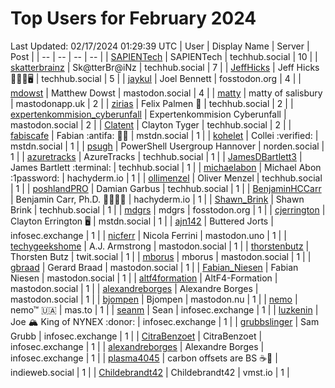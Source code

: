 # Top Users for February 2024
Last Updated: 02/17/2024 01:29:39 UTC
| User | Display Name | Server | Post |
| -- | -- | -- | -- |
| [SAPIENTech](https://techhub.social/@SAPIENTech) | SAPIENTech | techhub.social | 10 |
| [skatterbrainz](https://techhub.social/@skatterbrainz) | Sk@tterBr@iNz | techhub.social | 7 |
| [JeffHicks](https://techhub.social/@JeffHicks) | Jeff Hicks 🐶🎼🍷🖥️ | techhub.social | 5 |
| [jaykul](https://fosstodon.org/@jaykul) | Joel Bennett | fosstodon.org | 4 |
| [mdowst](https://mastodon.social/@mdowst) | Matthew Dowst | mastodon.social | 4 |
| [matty](https://mastodonapp.uk/@matty) | matty of salisbury | mastodonapp.uk | 2 |
| [zirias](https://techhub.social/@zirias) | Felix Palmen 📯 | techhub.social | 2 |
| [expertenkommision_cyberunfall](https://mastodon.social/@expertenkommision_cyberunfall) | Expertenkommision Cyberunfall | mastodon.social | 2 |
| [Clatent](https://techhub.social/@Clatent) | Clayton Tyger | techhub.social | 2 |
| [fabiscafe](https://mstdn.social/@fabiscafe) | Fabian :antifa: 🏳️‍🌈 | mstdn.social | 1 |
| [kohelet](https://mstdn.social/@kohelet) | Collei :verified: | mstdn.social | 1 |
| [psugh](https://norden.social/@psugh) | PowerShell Usergroup Hannover | norden.social | 1 |
| [azuretracks](https://techhub.social/@azuretracks) | AzureTracks | techhub.social | 1 |
| [JamesDBartlett3](https://techhub.social/@JamesDBartlett3) | James Bartlett :terminal: | techhub.social | 1 |
| [michaelabon](https://hachyderm.io/@michaelabon) | Michael Abon :1password: | hachyderm.io | 1 |
| [ollimenzel](https://techhub.social/@ollimenzel) | Oliver Menzel | techhub.social | 1 |
| [poshlandPRO](https://techhub.social/@poshlandPRO) | Damian Garbus | techhub.social | 1 |
| [BenjaminHCCarr](https://hachyderm.io/@BenjaminHCCarr) | Benjamin Carr, Ph.D. 👨🏻‍💻🧬 | hachyderm.io | 1 |
| [Shawn_Brink](https://techhub.social/@Shawn_Brink) | Shawn Brink | techhub.social | 1 |
| [mdgrs](https://fosstodon.org/@mdgrs) | mdgrs | fosstodon.org | 1 |
| [cjerrington](https://mstdn.social/@cjerrington) | Clayton Errington 🖥️ | mstdn.social | 1 |
| [ajn142](https://infosec.exchange/@ajn142) | Buttered Jorts | infosec.exchange | 1 |
| [nicferr](https://mastodon.uno/@nicferr) | Nicola Ferrini | mastodon.uno | 1 |
| [techygeekshome](https://mastodon.social/@techygeekshome) | A.J. Armstrong | mastodon.social | 1 |
| [thorstenbutz](https://twit.social/@thorstenbutz) | Thorsten Butz | twit.social | 1 |
| [mborus](https://mastodon.social/@mborus) | mborus | mastodon.social | 1 |
| [gbraad](https://mastodon.social/@gbraad) | Gerard Braad | mastodon.social | 1 |
| [Fabian_Niesen](https://mastodon.social/@Fabian_Niesen) | Fabian Niesen | mastodon.social | 1 |
| [altf4formation](https://mastodon.social/@altf4formation) | AltF4-Formation | mastodon.social | 1 |
| [alexandreborges](https://mastodon.social/@alexandreborges) | Alexandre Borges | mastodon.social | 1 |
| [bjompen](https://mastodon.nu/@bjompen) | Bjompen | mastodon.nu | 1 |
| [nemo](https://mas.to/@nemo) | nemo™ 🇺🇦 | mas.to | 1 |
| [seanm](https://infosec.exchange/@seanm) | Sean | infosec.exchange | 1 |
| [luzkenin](https://infosec.exchange/@luzkenin) | Joe 🏔️ King of NYNEX :donor: | infosec.exchange | 1 |
| [grubbslinger](https://infosec.exchange/@grubbslinger) | Sam Grubb | infosec.exchange | 1 |
| [CitraBenzoet](https://infosec.exchange/@CitraBenzoet) | CitraBenzoet | infosec.exchange | 1 |
| [alexandreborges](https://infosec.exchange/@alexandreborges) | Alexandre Borges | infosec.exchange | 1 |
| [plasma4045](https://indieweb.social/@plasma4045) | carbon offsets are BS ☕️🥬 | indieweb.social | 1 |
| [Childebrandt42](https://vmst.io/@Childebrandt42) | Childebrandt42 | vmst.io | 1 |

